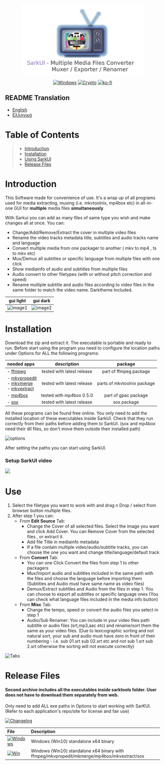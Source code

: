 <!-- MANPAGE: BEGIN EXCLUDED SECTION -->
<div align="center">

[![Sarkui](https://raw.githubusercontent.com/sarkinios/sarkui/master/.github/banner.png)](#readme)

[![Windows](https://img.shields.io/badge/-Windows_x64-blue.svg?style=for-the-badge&label=Download&logo=windows&color=6272a4)](#release-files)
[![Crypto](https://img.shields.io/badge/_-Crypto-ffb86c.svg?logo=githubsponsors&labelColor=555555&style=for-the-badge&label=Donate)](https://github.com/sarkinios/sarkui/blob/main/.github/donate.md)
[![ko-fi](https://img.shields.io/badge/_-Buy_me_a_coffee-red.svg?logo=kofi&labelColor=555555&style=for-the-badge)](https://ko-fi.com/sarkas)

</div>
<!-- MANPAGE: END EXCLUDED SECTION -->

## README Translation
- [English](README.md)
- [Ελληνικά](README.el.md)

# Table of Contents
> * [Introduction](#introduction)
> * [Installation](#installation)
> * [Using SarkUI](#use)
> * [Release Files](#release-files)

# Introduction

This Software made for convenience of use. It's a wrap up of all programs used for media extracting, muxing (i.e. mkvtoolnix, mp4box etc) 
in all-in-one GUI for **multiple** media files **simultaneously**. 

With Sarkui you can add as many files of same type you wish and make changes all at once.
You can:
- Change/Add/Remove/Extract the cover in multiple video files 
- Rename the video tracks metadata title, subtitles and audio tracks name and language
- Convert multiple media from one packager to another ( mkv to mp4 , ts to mkv etc)
- Mux/Demux all subtitles or specific language from multiple files with one click 
- Show mediainfo of audio and subtitles from multiple files
- Audio convert to other filetypes (with or without pitch correction and speed)
- Rename multiple subtitle and audio files according to video files in the same folder to match the video name.
Darktheme Included.

|gui light| gui dark |
:----------------------:|:----------------------:
![image1](https://imgur.com/36VIzQG.png)|![image2](https://imgur.com/Av6UinI.png)


# Installation

Download the zip and extract it. The executable is portable and ready to run. 
Before start using the program you need to configure the location paths under Options for ALL the following programs: 

needed apps| description | package
:----------------------|:---------------------:|:-----:
|- [ffmpeg](https://ffmpeg.org/download.html) | tested with latest release| part of ffmpeg package|
|- [mkvpropedit](https://www.fosshub.com/MKVToolNix.html) <br /> - [mkvmerge](https://www.fosshub.com/MKVToolNix.html)  <br /> - [mkvextract](https://www.fosshub.com/MKVToolNix.html)  |  tested with latest release|  parts of mkvtoolnix package|
|- [mp4box](https://gpac.wp.imt.fr/downloads/) |tested with mp4box 0.5.0| part of gpac package|
|- [sox](https://sourceforge.net/projects/sox/files/sox/) |tested with latest release| sox package|

All these programs can be found free online. You only need to add the installed location of these executables inside SarkUI.
Check that they run correctly from their paths before adding them to SarkUI. (sox and mp4box need their dll files, so don't move them outside their installed path)

![options](https://imgur.com/hY2zdya.png)

After setting the paths you can start using SarkUI.


### Setup SarkUI video
![](https://github.com/sarkinios/sarkui/raw/main/.github/setup%20SarkUI.gif)

# Use

1. Select the filetype you want to work with and drag n Drop / select from browser button multiple files.
2. After step 1 you can:
     - From **Edit Source** Tab:
       - Change the Cover of all selected files. Select the image you want and click Add Cover. You can Remove Cover from the selected files , or extract it.
       - Add file Title in mediainfo metadata
       - If a file contain multiple video/audio/subtitle tracks, you can choose the one you want and change title/language/default track
     - From **Convert** Tab:
       - You can one Click Convert the files from step 1 to other packagers
       - Mux/Import audio and subtitles included in the same path with the files and choose the language before importing them (Subtitles and Audio must have same name as video files)
       - Demux/Extract subtitles and Audio from the files in step 1. You can choose to export all subtitles or specific language ones (You can check what language files included in the media info button)
     - From **Misc** Tab:
       - Change the tempo, speed or convert the audio files you select in step 1
       - Audio/Sub Renamer: You can include in your video files path subtitle or audio files (srt,mp3,aac etc) and rename/sort them the same as your video files.
         (Due to lexicographic sorting and not natural sort, your sub and audio must have zero in front of their numbering - i.e.  sub 01.srt sub 02.srt etc and not sub 1.srt sub 2.srt otherwise the sorting will not execute correctly) 
         
![Tabs](https://imgur.com/zdH6V02.png)
         
# Release Files

#### Second archive includes all the executables inside sarktools folder. User does not have to download them separately from web. 
Only need to add ALL exe paths in Options to start working with SarKUI.
(Refer to each application's repo/site for license and fair use)

[![Changelog](https://img.shields.io/badge/changelog-blue.svg)](https://github.com/sarkinios/sarkui/releases/tag/2022.07.23v1.1)

File|Description
:---|:---
[![Windows](https://img.shields.io/badge/Version-v1.0.1-informational?color=f1fa8c&style=for-the-badge&label=release)](https://github.com/sarkinios/sarkui/releases/latest/download/SarkUI.v1.0.1.zip)|Windows (Win10) standalone x64 binary|
[![Win](https://img.shields.io/badge/Version-v1.0.1wTools-informational?color=f1fa8c&style=for-the-badge&label=release)](https://github.com/sarkinios/sarkui/releases/download/2022.07.23v1.1/SarkUI.v1.0.1wTools.zip)|Windows (Win10) standalone x64 binary with ffmpeg/mkvpropedit/mkmerge/mp4box/mkvextract/sox|
